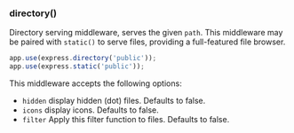 <h3 id='directory'>directory()</h3>

Directory serving middleware, serves the given `path`. This middleware may be paired with `static()` to serve files, providing a full-featured file browser.

```js
app.use(express.directory('public'));
app.use(express.static('public'));
```

This middleware accepts the following options:

- `hidden` display hidden (dot) files. Defaults to false.
- `icons` display icons. Defaults to false.
- `filter` Apply this filter function to files. Defaults to false.
